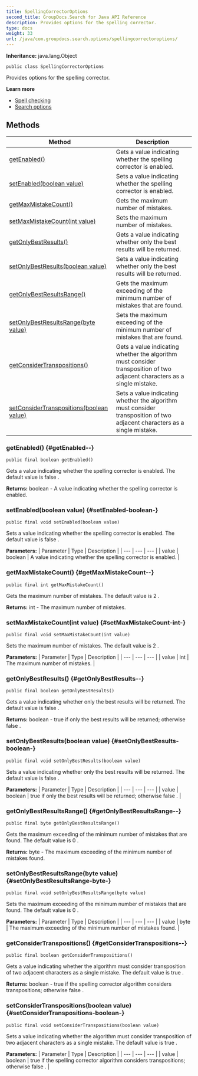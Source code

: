 ```yaml
---
title: SpellingCorrectorOptions
second_title: GroupDocs.Search for Java API Reference
description: Provides options for the spelling corrector.
type: docs
weight: 33
url: /java/com.groupdocs.search.options/spellingcorrectoroptions/
---
```

**Inheritance:**
java.lang.Object
```
public class SpellingCorrectorOptions
```

Provides options for the spelling corrector.

**Learn more**

 *  [Spell checking][]
 *  [Search options][]


[Spell checking]: https://docs.groupdocs.com/display/searchjava/Spell+checking
[Search options]: https://docs.groupdocs.com/display/searchjava/Search+options
## Methods

| Method | Description |
| --- | --- |
| [getEnabled()](#getEnabled--) | Gets a value indicating whether the spelling corrector is enabled. |
| [setEnabled(boolean value)](#setEnabled-boolean-) | Sets a value indicating whether the spelling corrector is enabled. |
| [getMaxMistakeCount()](#getMaxMistakeCount--) | Gets the maximum number of mistakes. |
| [setMaxMistakeCount(int value)](#setMaxMistakeCount-int-) | Sets the maximum number of mistakes. |
| [getOnlyBestResults()](#getOnlyBestResults--) | Gets a value indicating whether only the best results will be returned. |
| [setOnlyBestResults(boolean value)](#setOnlyBestResults-boolean-) | Sets a value indicating whether only the best results will be returned. |
| [getOnlyBestResultsRange()](#getOnlyBestResultsRange--) | Gets the maximum exceeding of the minimum number of mistakes that are found. |
| [setOnlyBestResultsRange(byte value)](#setOnlyBestResultsRange-byte-) | Sets the maximum exceeding of the minimum number of mistakes that are found. |
| [getConsiderTranspositions()](#getConsiderTranspositions--) | Gets a value indicating whether the algorithm must consider transposition of two adjacent characters as a single mistake. |
| [setConsiderTranspositions(boolean value)](#setConsiderTranspositions-boolean-) | Sets a value indicating whether the algorithm must consider transposition of two adjacent characters as a single mistake. |
### getEnabled() {#getEnabled--}
```
public final boolean getEnabled()
```


Gets a value indicating whether the spelling corrector is enabled. The default value is  false .

**Returns:**
boolean - A value indicating whether the spelling corrector is enabled.
### setEnabled(boolean value) {#setEnabled-boolean-}
```
public final void setEnabled(boolean value)
```


Sets a value indicating whether the spelling corrector is enabled. The default value is  false .

**Parameters:**
| Parameter | Type | Description |
| --- | --- | --- |
| value | boolean | A value indicating whether the spelling corrector is enabled. |

### getMaxMistakeCount() {#getMaxMistakeCount--}
```
public final int getMaxMistakeCount()
```


Gets the maximum number of mistakes. The default value is  2 .

**Returns:**
int - The maximum number of mistakes.
### setMaxMistakeCount(int value) {#setMaxMistakeCount-int-}
```
public final void setMaxMistakeCount(int value)
```


Sets the maximum number of mistakes. The default value is  2 .

**Parameters:**
| Parameter | Type | Description |
| --- | --- | --- |
| value | int | The maximum number of mistakes. |

### getOnlyBestResults() {#getOnlyBestResults--}
```
public final boolean getOnlyBestResults()
```


Gets a value indicating whether only the best results will be returned. The default value is  false .

**Returns:**
boolean -  true  if only the best results will be returned; otherwise  false .
### setOnlyBestResults(boolean value) {#setOnlyBestResults-boolean-}
```
public final void setOnlyBestResults(boolean value)
```


Sets a value indicating whether only the best results will be returned. The default value is  false .

**Parameters:**
| Parameter | Type | Description |
| --- | --- | --- |
| value | boolean |  true  if only the best results will be returned; otherwise  false . |

### getOnlyBestResultsRange() {#getOnlyBestResultsRange--}
```
public final byte getOnlyBestResultsRange()
```


Gets the maximum exceeding of the minimum number of mistakes that are found. The default value is  0 .

**Returns:**
byte - The maximum exceeding of the minimum number of mistakes found.
### setOnlyBestResultsRange(byte value) {#setOnlyBestResultsRange-byte-}
```
public final void setOnlyBestResultsRange(byte value)
```


Sets the maximum exceeding of the minimum number of mistakes that are found. The default value is  0 .

**Parameters:**
| Parameter | Type | Description |
| --- | --- | --- |
| value | byte | The maximum exceeding of the minimum number of mistakes found. |

### getConsiderTranspositions() {#getConsiderTranspositions--}
```
public final boolean getConsiderTranspositions()
```


Gets a value indicating whether the algorithm must consider transposition of two adjacent characters as a single mistake. The default value is  true .

**Returns:**
boolean -  true  if the spelling corrector algorithm considers transpositions; otherwise  false .
### setConsiderTranspositions(boolean value) {#setConsiderTranspositions-boolean-}
```
public final void setConsiderTranspositions(boolean value)
```


Sets a value indicating whether the algorithm must consider transposition of two adjacent characters as a single mistake. The default value is  true .

**Parameters:**
| Parameter | Type | Description |
| --- | --- | --- |
| value | boolean |  true  if the spelling corrector algorithm considers transpositions; otherwise  false . |

